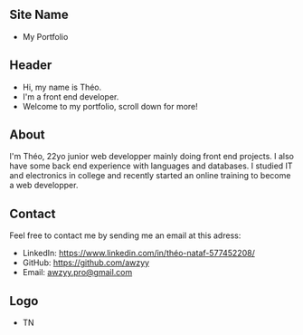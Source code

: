 ## Site Name
- My Portfolio

## Header
- Hi, my name is Théo. 
- I'm a front end developer.
- Welcome to my portfolio, scroll down for more!

## About
I'm Théo, 22yo junior web developper mainly doing front end projects. I also have some back end experience with languages and databases. I studied IT and electronics in college and recently started an online training to become a web developper.

## Contact
Feel free to contact me by sending me an email at this adress:
- LinkedIn: https://www.linkedin.com/in/théo-nataf-577452208/
- GitHub: https://github.com/awzyy
- Email: awzyy.pro@gmail.com

## Logo
- TN